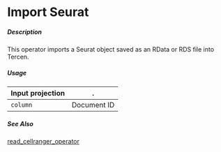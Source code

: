 # Import Seurat

##### Description

This operator imports a Seurat object saved as an RData or RDS file into Tercen.

##### Usage

Input projection|.
---|---
`column`        | Document ID

##### See Also

[read_cellranger_operator](https://github.com/tercen/read_cellranger_operator)

